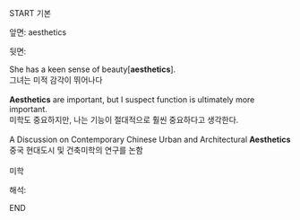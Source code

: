 START
기본

앞면:
aesthetics


뒷면:
<div>She has a keen sense of beauty[<strong>aesthetics</strong>]. </div><div><div>그녀는 미적 감각이 뛰어나다</div></div><div><br></div><div><div><strong>Aesthetics</strong> are important, but I suspect function is ultimately more important. </div><div><div>미학도 중요하지만, 나는 기능이 절대적으로 훨씬 중요하다고 생각한다.</div></div></div><div><br></div><div><div>A Discussion on Contemporary Chinese Urban and Architectural <strong>Aesthetics</strong> </div><div><div>중국 현대도시 및 건축미학의 연구를 논함</div></div></div><div><br></div><div>미학</div>


해석:

END